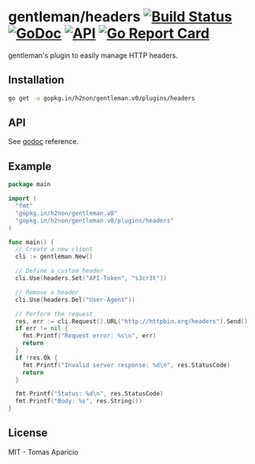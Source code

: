 # gentleman/headers [![Build Status](https://travis-ci.org/h2non/gentleman.png)](https://travis-ci.org/h2non/gentleman) [![GoDoc](https://godoc.org/github.com/h2non/gentleman/plugins/headers?status.svg)](https://godoc.org/github.com/h2non/gentleman/plugins/headers) [![API](https://img.shields.io/badge/api-beta-green.svg?style=flat)](https://godoc.org/github.com/h2non/gentleman/plugins/headers) [![Go Report Card](https://goreportcard.com/badge/github.com/h2non/gentleman)](https://goreportcard.com/report/github.com/h2non/gentleman)

gentleman's plugin to easily manage HTTP headers.

## Installation

```bash
go get -u gopkg.in/h2non/gentleman.v0/plugins/headers
```

## API

See [godoc](https://godoc.org/github.com/h2non/gentleman/plugins/headers) reference.

## Example

```go
package main

import (
  "fmt"
  "gopkg.in/h2non/gentleman.v0"
  "gopkg.in/h2non/gentleman.v0/plugins/headers"
)

func main() {
  // Create a new client
  cli := gentleman.New()

  // Define a custom header
  cli.Use(headers.Set("API-Token", "s3cr3t"))

  // Remove a header
  cli.Use(headers.Del("User-Agent"))

  // Perform the request
  res, err := cli.Request().URL("http://httpbin.org/headers").Send()
  if err != nil {
    fmt.Printf("Request error: %s\n", err)
    return
  }
  if !res.Ok {
    fmt.Printf("Invalid server response: %d\n", res.StatusCode)
    return
  }

  fmt.Printf("Status: %d\n", res.StatusCode)
  fmt.Printf("Body: %s", res.String())
}
```

## License

MIT - Tomas Aparicio
